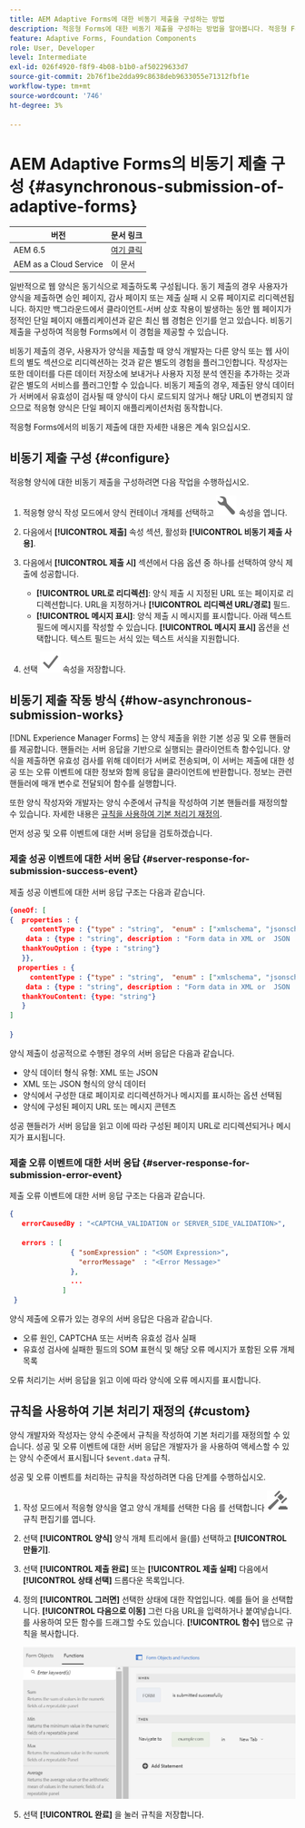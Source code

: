```yaml
---
title: AEM Adaptive Forms에 대한 비동기 제출을 구성하는 방법
description: 적응형 Forms에 대한 비동기 제출을 구성하는 방법을 알아봅니다. 적응형 Forms에 대해 비동기 제출이 작동하는 방식에 대해 자세히 알아보십시오.
feature: Adaptive Forms, Foundation Components
role: User, Developer
level: Intermediate
exl-id: 026f4920-f8f9-4b08-b1b0-af50229633d7
source-git-commit: 2b76f1be2dda99c8638deb9633055e71312fbf1e
workflow-type: tm+mt
source-wordcount: '746'
ht-degree: 3%

---
```


# AEM Adaptive Forms의 비동기 제출 구성 {#asynchronous-submission-of-adaptive-forms}


| 버전 | 문서 링크 |
| -------- | ---------------------------- |
| AEM 6.5 | [여기 클릭](https://experienceleague.adobe.com/docs/experience-manager-65/forms/adaptive-forms-advanced-authoring/asynchronous-submissions-adaptive-forms.html) |
| AEM as a Cloud Service | 이 문서 |


일반적으로 웹 양식은 동기식으로 제출하도록 구성됩니다. 동기 제출의 경우 사용자가 양식을 제출하면 승인 페이지, 감사 페이지 또는 제출 실패 시 오류 페이지로 리디렉션됩니다. 하지만 백그라운드에서 클라이언트-서버 상호 작용이 발생하는 동안 웹 페이지가 정적인 단일 페이지 애플리케이션과 같은 최신 웹 경험은 인기를 얻고 있습니다. 비동기 제출을 구성하여 적응형 Forms에서 이 경험을 제공할 수 있습니다.

비동기 제출의 경우, 사용자가 양식을 제출할 때 양식 개발자는 다른 양식 또는 웹 사이트의 별도 섹션으로 리디렉션하는 것과 같은 별도의 경험을 플러그인합니다. 작성자는 또한 데이터를 다른 데이터 저장소에 보내거나 사용자 지정 분석 엔진을 추가하는 것과 같은 별도의 서비스를 플러그인할 수 있습니다. 비동기 제출의 경우, 제출된 양식 데이터가 서버에서 유효성이 검사될 때 양식이 다시 로드되지 않거나 해당 URL이 변경되지 않으므로 적응형 양식은 단일 페이지 애플리케이션처럼 동작합니다.

적응형 Forms에서의 비동기 제출에 대한 자세한 내용은 계속 읽으십시오.

## 비동기 제출 구성 {#configure}

적응형 양식에 대한 비동기 제출을 구성하려면 다음 작업을 수행하십시오.

1. 적응형 양식 작성 모드에서 양식 컨테이너 개체를 선택하고 ![cmppr1](assets/configure-icon.svg) 속성을 엽니다.
1. 다음에서 **[!UICONTROL 제출]** 속성 섹션, 활성화 **[!UICONTROL 비동기 제출 사용]**.
1. 다음에서 **[!UICONTROL 제출 시]** 섹션에서 다음 옵션 중 하나를 선택하여 양식 제출에 성공합니다.

   * **[!UICONTROL URL로 리디렉션]**: 양식 제출 시 지정된 URL 또는 페이지로 리디렉션합니다. URL을 지정하거나 **[!UICONTROL 리디렉션 URL/경로]** 필드.
   * **[!UICONTROL 메시지 표시]**: 양식 제출 시 메시지를 표시합니다. 아래 텍스트 필드에 메시지를 작성할 수 있습니다. **[!UICONTROL 메시지 표시]** 옵션을 선택합니다. 텍스트 필드는 서식 있는 텍스트 서식을 지원합니다.

1. 선택 ![check-button1](assets/save_icon.svg) 속성을 저장합니다.

## 비동기 제출 작동 방식 {#how-asynchronous-submission-works}

[!DNL Experience Manager Forms] 는 양식 제출을 위한 기본 성공 및 오류 핸들러를 제공합니다. 핸들러는 서버 응답을 기반으로 실행되는 클라이언트측 함수입니다. 양식을 제출하면 유효성 검사를 위해 데이터가 서버로 전송되며, 이 서버는 제출에 대한 성공 또는 오류 이벤트에 대한 정보와 함께 응답을 클라이언트에 반환합니다. 정보는 관련 핸들러에 매개 변수로 전달되어 함수를 실행합니다.

또한 양식 작성자와 개발자는 양식 수준에서 규칙을 작성하여 기본 핸들러를 재정의할 수 있습니다. 자세한 내용은 [규칙을 사용하여 기본 처리기 재정의](#custom).

먼저 성공 및 오류 이벤트에 대한 서버 응답을 검토하겠습니다.

### 제출 성공 이벤트에 대한 서버 응답 {#server-response-for-submission-success-event}

제출 성공 이벤트에 대한 서버 응답 구조는 다음과 같습니다.

```json
{oneOf: [
{  properties : {
     contentType : {"type" : "string",  "enum" : ["xmlschema", "jsonschema"]},
    data : {type : "string", description : "Form data in XML or  JSON  format"},
   thankYouOption : {type : "string"}
   }},
  properties : {
     contentType : {"type" : "string",  "enum" : ["xmlschema", "jsonschema"]},
    data : {type : "string", description : "Form data in XML or  JSON  format"},
   thankYouContent: {type: "string"}
   }
]

}
```

양식 제출이 성공적으로 수행된 경우의 서버 응답은 다음과 같습니다.

* 양식 데이터 형식 유형: XML 또는 JSON
* XML 또는 JSON 형식의 양식 데이터
* 양식에서 구성한 대로 페이지로 리디렉션하거나 메시지를 표시하는 옵션 선택됨
* 양식에 구성된 페이지 URL 또는 메시지 콘텐츠

성공 핸들러가 서버 응답을 읽고 이에 따라 구성된 페이지 URL로 리디렉션되거나 메시지가 표시됩니다.

### 제출 오류 이벤트에 대한 서버 응답 {#server-response-for-submission-error-event}

제출 오류 이벤트에 대한 서버 응답 구조는 다음과 같습니다.

```json
{
   errorCausedBy : "<CAPTCHA_VALIDATION or SERVER_SIDE_VALIDATION>",

   errors : [
               { "somExpression" : "<SOM Expression>",
                 "errorMessage"  : "<Error Message>"
               },
               ...
             ]
 }
```

양식 제출에 오류가 있는 경우의 서버 응답은 다음과 같습니다.

* 오류 원인, CAPTCHA 또는 서버측 유효성 검사 실패
* 유효성 검사에 실패한 필드의 SOM 표현식 및 해당 오류 메시지가 포함된 오류 개체 목록

오류 처리기는 서버 응답을 읽고 이에 따라 양식에 오류 메시지를 표시합니다.

## 규칙을 사용하여 기본 처리기 재정의 {#custom}

양식 개발자와 작성자는 양식 수준에서 규칙을 작성하여 기본 처리기를 재정의할 수 있습니다. 성공 및 오류 이벤트에 대한 서버 응답은 개발자가 을 사용하여 액세스할 수 있는 양식 수준에서 표시됩니다 `$event.data` 규칙.

성공 및 오류 이벤트를 처리하는 규칙을 작성하려면 다음 단계를 수행하십시오.

1. 작성 모드에서 적응형 양식을 열고 양식 개체를 선택한 다음 를 선택합니다 ![edit-rules1](assets/edit-rules-icon.svg) 규칙 편집기를 엽니다.
1. 선택 **[!UICONTROL 양식]** 양식 개체 트리에서 을(를) 선택하고 **[!UICONTROL 만들기]**.
1. 선택 **[!UICONTROL 제출 완료]** 또는 **[!UICONTROL 제출 실패]** 다음에서 **[!UICONTROL 상태 선택]** 드롭다운 목록입니다.
1. 정의 **[!UICONTROL 그러면]** 선택한 상태에 대한 작업입니다. 예를 들어 을 선택합니다. **[!UICONTROL 다음으로 이동]** 그런 다음 URL을 입력하거나 붙여넣습니다. 를 사용하여 모든 함수를 드래그할 수도 있습니다. **[!UICONTROL 함수]** 탭으로 규칙을 복사합니다.

   ![제출 핸들러 성공](assets/form-submission-handler.png)

1. 선택 **[!UICONTROL 완료]** 을 눌러 규칙을 저장합니다.